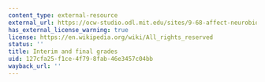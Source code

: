 ```yaml
---
content_type: external-resource
external_url: https://ocw-studio.odl.mit.edu/sites/9-68-affect-neurobiological-psychological-and-sociocultural-counterparts-of-feelings-spring-2013/type/page/edit/ed3f447f-93b2-f94f-d45f-a970e4baff4b/#Syllabus_25
has_external_license_warning: true
license: https://en.wikipedia.org/wiki/All_rights_reserved
status: ''
title: Interim and final grades
uid: 127cfa25-f1ce-4f79-8fab-46e3457c04bb
wayback_url: ''
---
```

